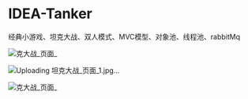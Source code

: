 # IDEA-Tanker
经典小游戏、坦克大战、双人模式、MVC模型、对象池、线程池、rabbitMq

![克大战_页面_](E:\桌面\坦克大战_页面_1.jpg)

![Uploading 坦克大战_页面_1.jpg…]()

![克大战_页面_](E:\桌面\坦克大战_页面_2.jpg)
